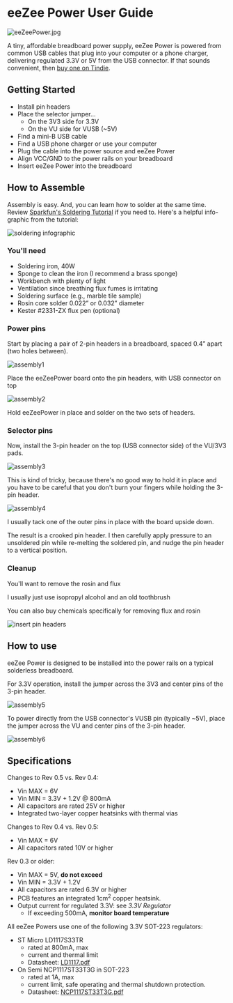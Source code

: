 # eeZee Power User Guide

![eeZeePower.jpg](images/eeZeePower.jpg)

A tiny, affordable breadboard power supply, eeZee Power is powered from common
USB cables that plug into your computer or a phone charger, delivering regulated
3.3V or 5V from the USB connector. If that sounds convenient, then
[buy one on Tindie](https://www.tindie.com/products/bot_thoughts/eezee-power/).

## Getting Started

* Install pin headers
* Place the selector jumper...
  * On the 3V3 side for 3.3V
  * On the VU side for VUSB (~5V)
* Find a mini-B USB cable
* Find a USB phone charger or use your computer
* Plug the cable into the power source and eeZee Power
* Align VCC/GND to the power rails on your breadboard
* Insert eeZee Power into the breadboard

## How to Assemble

Assembly is easy. And, you can learn how to solder at the same time. Review [Sparkfun's Soldering Tutorial](https://learn.sparkfun.com/tutorials/how-to-solder---through-hole-soldering) if you need to. Here's a helpful info-graphic from the tutorial:

![soldering infographic](https://cdn.sparkfun.com/assets/c/d/a/a/9/523b1189757b7fb36e8b456b.jpg)

### You'll need
* Soldering iron, 40W
* Sponge to clean the iron (I recommend a brass sponge)
* Workbench with plenty of light
* Ventilation since breathing flux fumes is irritating
* Soldering surface (e.g., marble tile sample)
* Rosin core solder 0.022” or 0.032” diameter
* Kester #2331-ZX flux pen (optional)

### Power pins
Start by placing a pair of 2-pin headers in a breadboard, spaced 0.4” apart
(two holes between).

![assembly1](images/assembly1.jpg)

Place the eeZeePower board onto the pin headers, with USB connector on top

![assembly2](images/assembly2.jpg)

Hold eeZeePower in place and solder on the two sets of headers.

### Selector pins

Now, install the 3-pin header on the top (USB connector side) of the VU/3V3
pads.

![assembly3](images/assembly3.jpg)

This is kind of tricky, because there's no good way to hold it in place and you
have to be careful that you don't burn your fingers while holding the 3-pin
header.

![assembly4](images/assembly4.jpg)

I usually tack one of the outer pins in place with the board upside down.

The result is a crooked pin header. I then carefully apply pressure to an
unsoldered pin while re-melting the soldered pin, and nudge the pin header to
a vertical position.

### Cleanup

You'll want to remove the rosin and flux

I usually just use isopropyl alcohol and an old toothbrush

You can also buy chemicals specifically for removing flux and rosin

![insert pin headers](images/assembly_isopropyl.jpg)

## How to use

eeZee Power is designed to be installed into the power rails on a typical
solderless breadboard.

For 3.3V operation, install the jumper across the 3V3 and center pins of the
3-pin header.

![assembly5](images/assembly5.jpg)

To power directly from the USB connector's VUSB pin (typically ~5V), place the
jumper across the VU and center pins of the 3-pin header.

![assembly6](images/assembly6.jpg)

## Specifications

Changes to Rev 0.5 vs. Rev 0.4:

  * Vin MAX = 6V
  * Vin MIN = 3.3V + 1.2V @ 800mA
  * All capacitors are rated 25V or higher
  * Integrated two-layer copper heatsinks with thermal vias

Changes to Rev 0.4 vs. Rev 0.5:

  * Vin MAX = 6V
  * All capacitors rated 10V or higher

Rev 0.3 or older:

  * Vin MAX = 5V, **do not exceed**
  * Vin MIN = 3.3V + 1.2V
  * All capacitors are rated 6.3V or higher
  * PCB features an integrated 1cm<sup>2</sup> copper heatsink.
  * Output current for regulated 3.3V: see *3.3V Regulator*
    * If exceeding 500mA, **monitor board temperature**

All eeZee Powers use one of the following 3.3V SOT-223 regulators:

  * ST Micro LD1117S33TR
    * rated at 800mA, max
    * current and thermal limit
    * Datasheet: [LD1117.pdf](http://www.st.com/web/en/resource/technical/document/datasheet/CD00000544.pdf)
  * On Semi NCP1117ST33T3G in SOT-223
    * rated at 1A, max
    * current limit, safe operating and thermal shutdown protection.
    * Datasheet: [NCP1117ST33T3G.pdf](http://datasheet.octopart.com/NCP1117ST33T3G-ON-Semiconductor-datasheet-11536806.pdf)
